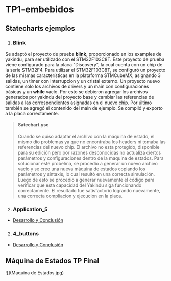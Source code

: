 # TP1-embebidos

## Statecharts ejemplos

1. ### Blink

Se adaptó el proyecto de prueba **blink**, proporcionado en los examples de yakindu, para ser utilizado con el STM32F103C8T. Este proyecto de prueba viene configurado para la placa "Discovery", la cual cuenta con un chip de la serie STM32F4. Para utilizar el STM32F103C8T, se configuró un proyecto de las mismas características en la plataforma STMCubeMX, asignando 3 salidas, un timer con interrupcion y un cristal externo.
Un proyecto nuevo contiene sólo los archivos de drivers y un main con configuraciones básicas y un **while** vacío. Por esto se debieron agregar los archivos generados por yakindu del proyecto base y cambiar las referencias de salidas a las correspondientes asignadas en el nuevo chip. Por último también se agregó el contenido del main de ejemplo. Se compiló y exporto a la placa correctamente.

> #### Satechart.ysc
> Cuando se quiso adaptar el archivo con la máquina de estado, el mismo dio problemas ya que no encontraba los headers ni tomaba las referencias del nuevo chip. El archivo no esta protegido, disponible para su edición pero por razones desconocidas no actualiza ciertos parámetros y configuraciones dentro de la maquina de estados.
Para solucionar este probelma, se procedio a generar un nuevo archivo vacío y se creo una nueva máquina de estados copiando los parámetros y sintaxis, lo cual resultó en una correcta simulación. Luego de esto se procedio a generar nuevamente el código para verificar que esta capacidad del Yakindu siga funcionando correctamente. El resultado fue satisfactorio logrando nuevamente, una correcta compliacion y ejecucion en la placa.

2. ### Application_5
* [Desarrollo y Conclusión](https://github.com/aseivane/TP1-embebidos/blob/main/5_application/Desarrollo_Jannello.md#ejecuci%C3%B3n-de-m%C3%A1quina-de-estados)


2. ### 4_buttons
* [Desarrollo y Conclusión](https://github.com/aseivane/TP1-embebidos/blob/main/4_buttons/Altamirano_Readme.md)

## Máquina de Estados TP Final


![](Maquina de Estados.jpg)

